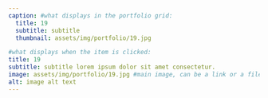 ```yaml
---
caption: #what displays in the portfolio grid:
  title: 19
  subtitle: subtitle
  thumbnail: assets/img/portfolio/19.jpg

#what displays when the item is clicked:
title: 19
subtitle: subtitle lorem ipsum dolor sit amet consectetur.
image: assets/img/portfolio/19.jpg #main image, can be a link or a file in assets/img/portfolio
alt: image alt text
---
```

